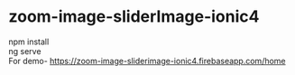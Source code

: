 # zoom-image-sliderImage-ionic4 <br/>
npm install <br/>
ng serve <br/>
For demo- https://zoom-image-sliderimage-ionic4.firebaseapp.com/home
